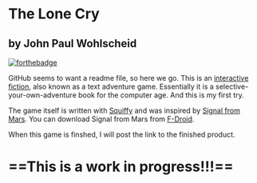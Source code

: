 # The Lone Cry

## by John Paul Wohlscheid
[![forthebadge](http://forthebadge.com/images/badges/powered-by-water.svg)](http://forthebadge.com)

GitHub seems to want a readme file, so here we go.
This is an [interactive fiction](https://en.wikipedia.org/wiki/Interactive_fiction), also known as a text adventure game. Essentially it is a selective-your-own-adventure book for the computer age. And this is my first try.

The game itself is written with [Squiffy](https://github.com/textadventures/squiffy) and was inspired by [Signal from Mars](https://github.com/fadelakin/SFM). You can download Signal from Mars from [F-Droid](https://f-droid.org/repository/browse/?fdfilter=interactive&fdid=com.fisheradelakin.interactivestory).

When this game is finshed, I will post the link to the finished product.

# ==This is a work in progress!!!==
